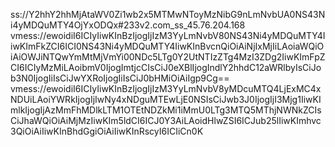 ss://Y2hhY2hhMjAtaWV0Zi1wb2x5MTMwNToyMzNibG9nLmNvbUA0NS43Ni4yMDQuMTY4OjYxODQx#233v2.com_ss_45.76.204.168
vmess://ewoidiI6ICIyIiwKInBzIjogIjIzM3YyLmNvbV80NS43Ni4yMDQuMTY4IiwKImFkZCI6ICI0NS43Ni4yMDQuMTY4IiwKInBvcnQiOiAiNjIxMjIiLAoiaWQiOiAiOWJiNTQwYmMtMjVmYi00NDc5LTg0Y2UtNTIzZTg4MzI3ZDg2IiwKImFpZCI6ICIyMzMiLAoibmV0IjogImtjcCIsCiJ0eXBlIjogIndlY2hhdC12aWRlbyIsCiJob3N0IjogIiIsCiJwYXRoIjogIiIsCiJ0bHMiOiAiIgp9Cg==
vmess://ewoidiI6ICIyIiwKInBzIjogIjIzM3YyLmNvbV8yMDcuMTQ4LjExMC4xNDUiLAoiYWRkIjogIjIwNy4xNDguMTEwLjE0NSIsCiJwb3J0IjogIjI3Mjg1IiwKImlkIjogIjAzMmFhMDlkLTM1OTEtNDZkMi1iMmU0LTg3MTQ5MThjNWNkZCIsCiJhaWQiOiAiMjMzIiwKIm5ldCI6ICJ0Y3AiLAoidHlwZSI6ICJub25lIiwKImhvc3QiOiAiIiwKInBhdGgiOiAiIiwKInRscyI6ICIiCn0K

